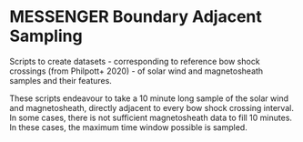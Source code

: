 # MESSENGER Boundary Adjacent Sampling
Scripts to create datasets - corresponding to reference bow shock crossings (from Philpott+ 2020) - of solar wind and magnetosheath samples and their features. 

These scripts endeavour to take a 10 minute long sample of the solar wind and magnetosheath, directly adjacent to every bow shock crossing interval. In some cases, there is not sufficient magnetosheath data to fill 10 minutes. In these cases, the maximum time window possible is sampled.
